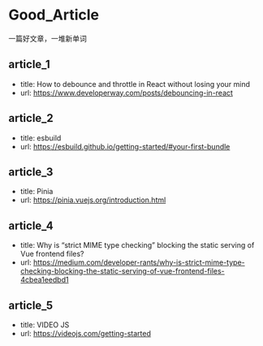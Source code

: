 # Good_Article
一篇好文章，一堆新单词
## article_1
+ title: How to debounce and throttle in React without losing your mind
+ url: https://www.developerway.com/posts/debouncing-in-react

## article_2
+ title: esbuild
+ url: https://esbuild.github.io/getting-started/#your-first-bundle

## article_3
+ title: Pinia
+ url: https://pinia.vuejs.org/introduction.html

## article_4
+ title: Why is “strict MIME type checking” blocking the static serving of Vue frontend files?
+ url: https://medium.com/developer-rants/why-is-strict-mime-type-checking-blocking-the-static-serving-of-vue-frontend-files-4cbea1eedbd1

## article_5
+ title: VIDEO JS
+ url: https://videojs.com/getting-started